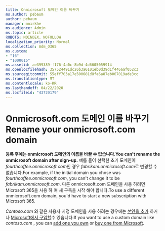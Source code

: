 ```yaml
---
title: Onmicrosoft 도메인 이름 바꾸기
ms.author: pebaum
author: pebaum
manager: mnirkhe
ms.audience: Admin
ms.topic: article
ROBOTS: NOINDEX, NOFOLLOW
localization_priority: Normal
ms.collection: Adm_O365
ms.custom:
- "16"
- "1000015"
ms.assetid: ae399389-f176-4a0c-8b9d-4d6605059914
ms.openlocfilehash: 357524491dc26b3a6101eb0d39d1f446aaf052c3
ms.sourcegitcommit: 55eff703a17e500681d8fa6a87eb067019ade3cc
ms.translationtype: MT
ms.contentlocale: ko-KR
ms.lasthandoff: 04/22/2020
ms.locfileid: "43720179"
---
```

# <a name="rename-your-onmicrosoftcom-domain"></a><span data-ttu-id="91c93-102">Onmicrosoft.com 도메인 이름 바꾸기</span><span class="sxs-lookup"><span data-stu-id="91c93-102">Rename your onmicrosoft.com domain</span></span>

 <span data-ttu-id="91c93-103">**등록 후에는 onmicrosoft 도메인의 이름을 바꿀 수 없습니다.**</span><span class="sxs-lookup"><span data-stu-id="91c93-103">**You can't rename the onmicrosoft domain after sign-up.**</span></span> <span data-ttu-id="91c93-104">예를 들어 선택한 초기 도메인이 *fourthcoffee.onmicrosoft.com*인 경우 *fabrikam.onmicrosoft.com*로 변경할 수 없습니다.</span><span class="sxs-lookup"><span data-stu-id="91c93-104">For example, if the initial domain you chose was  *fourthcoffee.onmicrosoft.com*, you can't change it to be  *fabrikam.onmicrosoft.com*.</span></span> <span data-ttu-id="91c93-105">다른 onmicrosoft.com 도메인을 사용 하려면 Microsoft 365을 사용 하 여 새 구독을 시작 해야 합니다.</span><span class="sxs-lookup"><span data-stu-id="91c93-105">To use a different onmicrosoft.com domain, you'd have to start a new subscription with Microsoft 365.</span></span>
  
<span data-ttu-id="91c93-106">*Contoso.com* 와 같은 사용자 지정 도메인을 사용 하려는 경우에는 [본인을 추가](https://docs.microsoft.com/office365/admin/setup/add-domain) 하거나 [Microsoft에서 구입할](https://docs.microsoft.com/office365/admin/get-help-with-domains/buy-a-domain-name)수 있습니다.</span><span class="sxs-lookup"><span data-stu-id="91c93-106">If you want to use a custom domain like  *contoso.com*  , you can [add one you own](https://docs.microsoft.com/office365/admin/setup/add-domain) or [buy one from Microsoft](https://docs.microsoft.com/office365/admin/get-help-with-domains/buy-a-domain-name).</span></span>
  